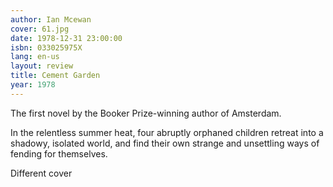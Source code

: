 ```yaml
---
author: Ian Mcewan
cover: 61.jpg
date: 1978-12-31 23:00:00
isbn: 033025975X
lang: en-us
layout: review
title: Cement Garden
year: 1978
---
```


The first novel by the Booker Prize-winning author of Amsterdam.

In the relentless summer heat, four abruptly orphaned children retreat into a shadowy, isolated world, and find their own strange and unsettling ways of fending for themselves.

Different cover
